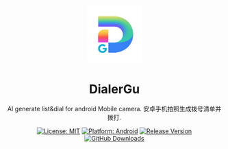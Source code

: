 <p align="center">
  <img src="dg.png" alt="应用Logo" width="128"/>
</p>

<h1 align="center">DialerGu</h1>

<p align="center">
  AI generate list&dial for android Mobile camera.
  安卓手机拍照生成拨号清单并拨打.
</p>

<p align="center">
    <a href="LICENSE"><img src="https://img.shields.io/badge/License-MIT-yellow.svg" alt="License: MIT"></a>
    <a href="#"><img src="https://img.shields.io/badge/Android-4.4%2B-green.svg" alt="Platform: Android"></a>
    <a href="https://github.com/your-username/your-repo/releases"><img src="https://img.shields.io/github/v/release/your-username/your-repo" alt="Release Version"></a>
    <a href="https://github.com/your-username/your-repo/releases"><img src="https://img.shields.io/github/downloads/your-username/your-repo/total" alt="GitHub Downloads"></a>
</p>
